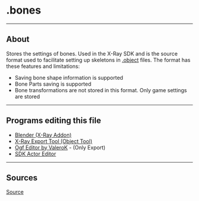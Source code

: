 # .bones

___

## About

Stores the settings of bones. Used in the X-Ray SDK and is the source format used to facilitate setting up skeletons in [.object](../models/object.md) files. The format has these features and limitations:

- Saving bone shape information is supported
- Bone Parts saving is supported
- Bone transformations are not stored in this format. Only game settings are stored

___

## Programs editing this file

- [Blender (X-Ray Addon)](../../blender/index.html)
- [X-Ray Export Tool (Object Tool)](../../modding-tools-and-resources/modding-modding-tools/xray-export-tool.md)
- [Ogf Editor by ValeroK](../../modding-tools/ogf-editor-by-valerok.md) - (Only Export)
- [SDK Actor Editor](../../sdk/index.html)

___

## Sources

[Source](https://github.com/PavelBlend/blender-xray/wiki/Formats#bones)
